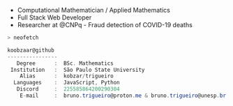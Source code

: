 - Computational Mathematician / Applied Mathematics
- Full Stack Web Developer
- Researcher at @CNPq - Fraud detection of COVID-19 deaths

```zsh
> neofetch
```

```csharp
koobzaar@github
----------------
   Degree      :  BSc. Mathematics
 Institution   :  São Paulo State University
    Alias      :  kobzar/trigueiro
  Languages    :  JavaScript, Python
   Discord     :  225585864200290304
    E-mail     :  bruno.trigueiro@proton.me & bruno.trigueiro@unesp.br
```
